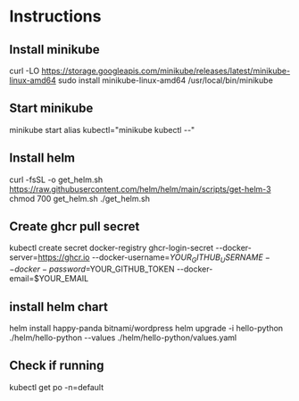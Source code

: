 # Instructions

## Install minikube
curl -LO https://storage.googleapis.com/minikube/releases/latest/minikube-linux-amd64
sudo install minikube-linux-amd64 /usr/local/bin/minikube

## Start minikube
minikube start
alias kubectl="minikube kubectl --"

## Install helm
curl -fsSL -o get_helm.sh https://raw.githubusercontent.com/helm/helm/main/scripts/get-helm-3
chmod 700 get_helm.sh
./get_helm.sh

## Create ghcr pull secret
kubectl create secret docker-registry ghcr-login-secret --docker-server=https://ghcr.io --docker-username=$YOUR_GITHUB_USERNAME --docker-password=$YOUR_GITHUB_TOKEN --docker-email=$YOUR_EMAIL

## install helm chart
helm install happy-panda bitnami/wordpress
helm upgrade -i hello-python ./helm/hello-python --values ./helm/hello-python/values.yaml

## Check if running
kubectl  get po -n=default